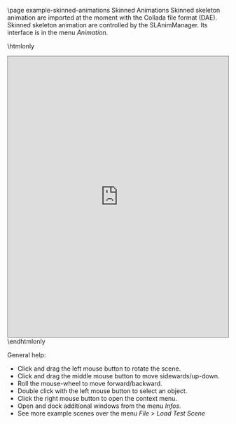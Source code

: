 \page example-skinned-animations Skinned Animations
Skinned skeleton animation are imported at the moment with the Collada file format (DAE).
Skinned skeleton animation are controlled by the SLAnimManager. Its interface is in the menu *Animation*.

\htmlonly
<iframe src="https://pallas.ti.bfh.ch/slproject?scene=48" width="100%" height="640" tabindex="0" style="border: 1px solid gray"></iframe>
\endhtmlonly

General help:
<ul>
  <li>Click and drag the left mouse button to rotate the scene.</li>
  <li>Click and drag the middle mouse button to move sidewards/up-down.</li>
  <li>Roll the mouse-wheel to move forward/backward.</li>
  <li>Double click with the left mouse button to select an object.</li>
  <li>Click the right mouse button to open the context menu.</li>
  <li>Open and dock additional windows from the menu <em>Infos</em>.</li>
  <li>See more example scenes over the menu <em>File > Load Test Scene</em></li>
</ul>